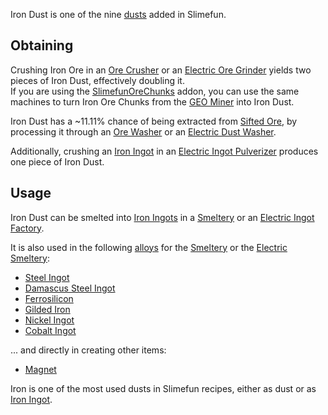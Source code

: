 Iron Dust is one of the nine [dusts](https://github.com/Slimefun/Slimefun4/wiki/Dusts) added in Slimefun.

## Obtaining
Crushing Iron Ore in an [Ore Crusher](https://github.com/Slimefun/Slimefun4/wiki/Ore-Crusher) or an [Electric Ore Grinder](https://github.com/Slimefun/Slimefun4/wiki/Electric-Ore-Grinder) yields two pieces of Iron Dust, effectively doubling it.<br> If you are using the [SlimefunOreChunks](https://github.com/Slimefun/Slimefun4/wiki/Addons#official-addons) addon, you can use the same machines to turn Iron Ore Chunks from the [GEO Miner](https://github.com/Slimefun/Slimefun4/wiki/GEO-Miner) into Iron Dust.

Iron Dust has a ~11.11% chance of being extracted from [Sifted Ore](https://github.com/Slimefun/Slimefun4/wiki/Sifted-Ore), by processing it through an [Ore Washer](https://github.com/Slimefun/Slimefun4/wiki/Ore-Washer) or an [Electric Dust Washer](https://github.com/Slimefun/Slimefun4/wiki/Electric-Dust-Washer).

Additionally, crushing an [Iron Ingot](https://github.com/Slimefun/Slimefun4/wiki/Iron-Ingot) in an [Electric Ingot Pulverizer](https://github.com/Slimefun/Slimefun4/wiki/Electric-Ingot-Pulverizer) produces one piece of Iron Dust.

## Usage
Iron Dust can be smelted into [Iron Ingots](https://github.com/Slimefun/Slimefun4/wiki/Iron-Ingot) in a [Smeltery](https://github.com/Slimefun/Slimefun4/wiki/Smeltery) or an [Electric Ingot Factory](https://github.com/Slimefun/Slimefun4/wiki/Electric-Ingot-Factory).

It is also used in the following [alloys](https://github.com/Slimefun/Slimefun4/wiki/Ingots#Alloys) for the [Smeltery](https://github.com/Slimefun/Slimefun4/wiki/Smeltery) or the [Electric Smeltery](https://github.com/Slimefun/Slimefun4/wiki/Electric-Smeltery):
* [Steel Ingot](https://github.com/Slimefun/Slimefun4/wiki/Steel-Ingot)
* [Damascus Steel Ingot](https://github.com/Slimefun/Slimefun4/wiki/Damascus-Steel-Ingot)
* [Ferrosilicon](https://github.com/Slimefun/Slimefun4/wiki/Ferrosilicon)
* [Gilded Iron](https://github.com/Slimefun/Slimefun4/wiki/Gilded-Iron)
* [Nickel Ingot](https://github.com/Slimefun/Slimefun4/wiki/Nickel-Ingot)
* [Cobalt Ingot](https://github.com/Slimefun/Slimefun4/wiki/Cobalt-Ingot)

... and directly in creating other items:

* [Magnet](https://github.com/Slimefun/Slimefun4/wiki/Magnet)

Iron is one of the most used dusts in Slimefun recipes, either as dust or as [Iron Ingot](https://github.com/Slimefun/Slimefun4/wiki/Iron-Ingot).
